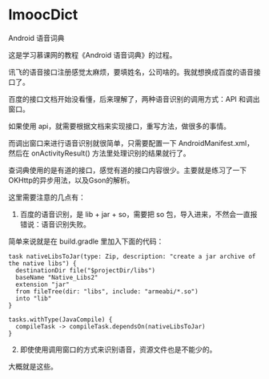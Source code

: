 # ImoocDict
Android 语音词典

这是学习慕课网的教程《Android 语音词典》的过程。

讯飞的语音接口注册感觉太麻烦，要填姓名，公司啥的。我就想换成百度的语音接口了。

百度的接口文档开始没看懂，后来理解了，两种语音识别的调用方式：API 和调出窗口。

如果使用 api，就需要根据文档来实现接口，重写方法，做很多的事情。

而调出窗口来进行语音识别就很简单，只需要配置一下 AndroidManifest.xml，然后在 onActivityResult() 方法里处理识别的结果就行了。

查词典使用的是有道的接口，感觉有道的接口内容很少。主要就是练习了一下OKHttp的异步用法，以及Gson的解析。

这里需要注意的几点有：

1. 百度的语音识别，是 lib + jar + so，需要把 so 包，导入进来，不然会一直报错说：语音识别失败。

简单来说就是在 build.gradle 里加入下面的代码：

```
task nativeLibsToJar(type: Zip, description: "create a jar archive of the native libs") {
  destinationDir file("$projectDir/libs")
  baseName "Native_Libs2"
  extension "jar"
  from fileTree(dir: "libs", include: "armeabi/*.so")
  into "lib"
}

tasks.withType(JavaCompile) {
  compileTask -> compileTask.dependsOn(nativeLibsToJar)
}
```

2. 即使使用调用窗口的方式来识别语音，资源文件也是不能少的。

大概就是这些。